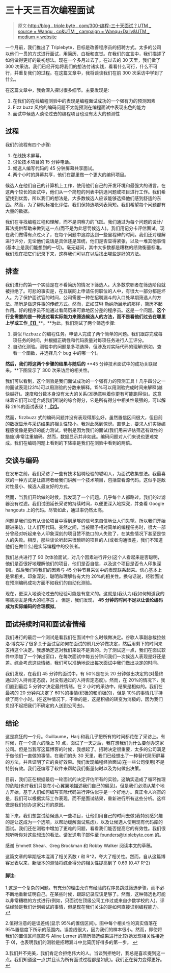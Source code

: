 # 三十天三百次编程面试

> 原文:[http://blog . triple byte . com/300-编程-三十天面试？UTM _ source = Wanqu . co&UTM _ campaign = Wanqu+Daily&UTM _ medium = website](http://blog.triplebyte.com/three-hundred-programming-interviews-in-thirty-days?utm_source=wanqu.co&utm_campaign=Wanqu+Daily&utm_medium=website)

一个月前，我们推出了 Triplebyte，目标是改善程序员的招聘方式。太多的公司以他们一贯的方式进行面试，用简历、白板和直觉。在我们的[宣言](https://triplebyte.com/manifesto)中，我们描述了如何做得更好的最初想法。现在一个多月过去了。在过去的 30 天里，我们做了 300 次采访。我们已经开始将我们的想法付诸实践，看看什么可行，什么不可行，并重复我们的过程。在这篇文章中，我将谈谈我们在前 300 次采访中学到了什么。

在这篇文章中，我会深入探讨很多细节。主要发现是:

1.  在我们的在线编程测验中的表现是编程面试成功的一个强有力的预测因素
2.  Fizz buzz 风格的编码问题不太能预测在编程面试中表现出色的能力
3.  面试中候选人谈论过去的编程项目也没有太大的预测性

## 过程

我们的流程有四个步骤:

1.  在线技术屏幕。
2.  讨论技术项目的 15 分钟电话。
3.  候选人编写代码的 45 分钟屏幕共享面试。
4.  两个小时的屏幕共享，他们在那里做一个更大的编码项目。

候选人在他们自己的计算机上工作，使用他们自己的开发环境和最强大的语言。在这两个较长的面试中，他们从一个简短的列表中挑选问题或项目进行工作。我们希望找到优势，所以我们的想法是，大多数候选人应该能够选择他们感到舒适的东西。然而，为了帮助标准化评估，我们保持选项列表简短。我们希望每个问题都有大量的数据。

我们在寻找编程过程和理解，而不是洞察力的飞跃。我们通过为每个问题的设计/算法提供帮助来做到这一点(而不是为此惩罚候选人)。我们用记分卡评估面试。现在我们做得有点过火了，在每个问题中追踪达到一些里程碑的时间。我们还对理解进行评分，无论他们说话是具体还是笼统，他们是否显得紧张，以及一堆其他事情(基本上是我们能想到的一切)。毫无疑问，其中大多数都是糟糕的绩效衡量标准。我们现在把它们记录下来，这样我们可以在以后找出哪些是好的方法。

## 排查

我们进行的第一个实验是在不看简历的情况下筛选人。大多数求职者在筛选阶段就被拒绝了。可悲的事实是，在互联网上申请任何职位的人中，有很大一部分都是坏人。为了保护面试官的时间，公司需要一种在招聘漏斗的入口处早期筛选人的方法。简历是做这件事的传统方式。然而，正如艾琳·勒纳所展示的那样，简历不起作用。好的程序员不能通过看简历来可靠地区分差的程序员。这是一个问题。**这个行业需要的是一种通过看实际能力来筛选候选人的方法，而不是看他们过去在哪里上学或工作**[**【1】**](#)**。**为此，我们测试了两个筛选步骤:

1.  类似 fizzbuzz 的编程任务。申请人完成了两个简单的问题。我们跟踪完成每项任务的时间，并根据正确性和代码质量对每项任务进行人工评分。
2.  自动化测验。测验中的问题是多项选择，但涉及对实际代码的理解(例如，查看一个函数，并选择几个 bug 中的哪一个)。

**然后，我们将这两个步骤的结果与随后的** **45 分钟技术面试中的成功关联起来。**下图显示了 300 次采访后的相关性。



我们可以看到，这个测验是我们面试成功的一个强有力的预测工具！几乎四分之一的面试表现(23%)可以用测验的分数来解释。15%可以用测验完成时间来解释(越快越好)。速度和分数本身没有太大的关系(准确意味着你更有可能跑得快)。这意味着它们可以组合成我们所说的综合得分，它是所有得分中相关性最强的，可以解释 29%的面试表现！[**【2】**](#)**。**

然而，fizzbuzz 式的编码问题并没有表现得那么好。虽然置信区间很大，但目前的数据显示与采访结果的相关性较小。我对此感到惊讶。直觉上，要求人们实际编程感觉像是更好的能力测试，特别是因为我们的面试(我们用来评估筛选有效性的措施)非常注重编码。然而，数据显示并非如此。编码问题对人们来说也更难完成。我们在编码问题上看到的下降率是我们在测验中看到的两倍。

## 交谈与编码

在发布之前，我们采访了一些有技术招聘经验的聪明人，为面试收集想法。我最喜欢的一种方式是让应聘者给我们讲解一个技术项目，包括查看源代码。这似乎是敌对性最小、候选人最友好的方式。

然而，当我们开始做的时候，我发现了一个问题。几乎每个人都路过。我们的过滤器没有过滤。我们试图延长采访的持续时间，以便更深入地探究，并查看 Google hangouts 上的代码。尽管如此，通过率仍然太高。

问题是我们没有从谈论项目中得到足够的信号来自信地让人们失望。所以我们开始跟进采访，让人们写代码。突然之间，当被赋予相对简单的编程任务时，很大一部分曾经对听起来令人印象深刻的项目赞不绝口的人失败了，在某些情况下甚至是惊人的失败。相反，那些谈论听起来很琐碎的项目的人(或者沟通很差，我们不知道他们在做什么)是实际编程中的佼佼者。

我们总共进行了 90 次体验面试，对几个因素进行评分(这个人看起来是否聪明，他们是否很好地理解他们的项目，他们是否自信，以及这个项目是否令人印象深刻)。然后我们将我们的因素与 45 分钟节目采访中的表现联系起来。信心基本上是零相关。印象深刻、聪明和理解各有大约 20%的相关性。换句话说，经验面试在预测编码成功方面不如我们的自动化测验。

现在，更深入地谈论过去的经验可能是有意义的。这就是(我认为)我如何知道我的哪些朋友是伟大的程序员 _。_ 但是，我们发现， **45 分钟的时间不足以让谈论编码成为实际编码的合理模拟**。

## 面试持续时间和面试者情绪

我们进行的最后一个测试是看我们在面试中什么时候做决定。谷歌人事副总裁拉兹洛·博克写了很多关于面试官如何在面试的前几分钟做决定，然后用剩下的时间来支持这个决定。我想确定这对我们来说不是真的。为了测试这一点，我们在面试软件中添加了一个弹出窗口，在每次面试中每五分钟问我们一次候选人表现是好还是差。综合考虑这些情绪，我们可以准确地说出每次面试中我们做出决定的时间。

我们发现，在我们 45 分钟的面试中，有 50%是在头 20 分钟做出决定的(对最终通过的人持肯定态度，对没有通过的人持否定态度)。然而，在 20%的情况下，我们直到最后 5 分钟才决定最终情绪。在 2 小时的采访中，结果是相似的。我们在最初的 20 分钟内决定了 60%的事情(积极的和消极的)，但是 10%的事情几乎持续了两个小时。(在这种情况下，不幸的是，这是积极的转变为消极的，因为我们负担不起把我们不确定的人送到公司去)。

## 结论

这是疯狂的一个月。Guillaume，Harj 和我几乎把所有的时间都花在了采访上。有时候，在一个周六的晚上 10 点，面试了一天之后，我在想我们为什么要创办这家公司。但是当我写这篇博客的时候，我想起了。招聘决定很重要，太多的公司满足于做他们一直做的事情。在我们的头 30 天里，我们已经想出了一种替代简历屏幕的方法，并且证明了它的良好效果。我们发现编程经验面试(在一些公司使用)不是特别有效。我们还编写了软件来帮助我们衡量何时以及为何做出决策。

目前，我们正在根据最后一轮面试的决定评估所有的实验。这确实造成了循环推理的危险(也许我们只是在小心翼翼地描述我们自己的偏见)。但是我们必须从某个地方开始，基于人们如何编写实际代码进行评估似乎是一个好地方。真正令人兴奋的是，我们可以根据实际工作表现，而不是面试结果，重新进行所有这些分析。这样做是我们创办这家公司的原因。

接下来，我们想尝试给候选人一些项目，让他们用自己的时间去做(我特别感兴趣的是让这成为一个选项，以帮助缓解面试焦虑)，以及让候选人使用现有代码库的面试。我们还在测验中增加了更难的问题，看看我们能否提高它的有效性。我们很想听听你对这些想法的看法。请发送电子邮件至 founders@triplebyte.com 的。

感谢 Emmett Shear、Greg Brockman 和 Robby Walker 阅读本文的草稿。

这篇文章的早期版本混淆了相关系数 r 和 R^2，夸大了相关性。然而，自从这篇博客发表以来，新版本的测验将综合得分的相关性提高到了 0.69 (0.47 R^2)

#### 脚注:

1.这是一个复杂的问题。有充分的理由允许有经验的程序员跳过筛选步骤，而不必不断地重新证明自己。在某些时候，跟踪记录应该足够了。然而，这种筛选也可能以非常糟糕的方式进行(例如，只面试在顶级公司工作过或来自少数学校的人)。评估经验是我们计划尝试的事情，但是现在我们关注的是如何直接识别编程能力。 [↩](#)

2.值得注意的是误差线(显示 95%的置信区间)。图中每个相关性的真实值落在 95%置信度下所示的范围内。误差线很大，因为我们的样本很小。然而，即使将我们的置信区间底部与 Aline Lerner 的简历筛选结果进行比较(她发现相关性接近于 0)，也表明我们的测验是招聘漏斗中比简历好得多的第一步。 [↩](#)

3.我们并不完美，我们肯定会拒绝伟大的人。当谈到拒绝时，我总是喜欢提到这一点。我们知道这一点(并且认为所有面试过程都是如此)。我们正在努力变得更好。 [↩](#)


